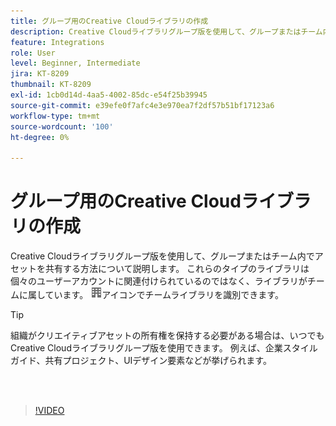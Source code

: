 ```yaml
---
title: グループ用のCreative Cloudライブラリの作成
description: Creative Cloudライブラリグループ版を使用して、グループまたはチーム内でアセットを共有する方法について説明します
feature: Integrations
role: User
level: Beginner, Intermediate
jira: KT-8209
thumbnail: KT-8209
exl-id: 1cb0d14d-4aa5-4002-85dc-e54f25b39945
source-git-commit: e39efe0f7afc4e3e970ea7f2df57b51bf17123a6
workflow-type: tm+mt
source-wordcount: '100'
ht-degree: 0%

---
```


# グループ用のCreative Cloudライブラリの作成

Creative Cloudライブラリグループ版を使用して、グループまたはチーム内でアセットを共有する方法について説明します。 これらのタイプのライブラリは個々のユーザーアカウントに関連付けられているのではなく、ライブラリがチームに属しています。 ![画像を作成](assets/Smock_Building_18_N.png)アイコンでチームライブラリを識別できます。

>[!TIP]
>
>組織がクリエイティブアセットの所有権を保持する必要がある場合は、いつでもCreative Cloudライブラリグループ版を使用できます。 例えば、企業スタイルガイド、共有プロジェクト、UIデザイン要素などが挙げられます。

<br> 

>[!VIDEO](https://video.tv.adobe.com/v/3410398?hidetitle=true&captions=jpn)
